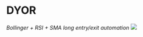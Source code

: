 # DYOR

*Bollinger + RSI + SMA long entry/exit automation*
![](https://www.tradingview.com/x/R7TWXT5h/)